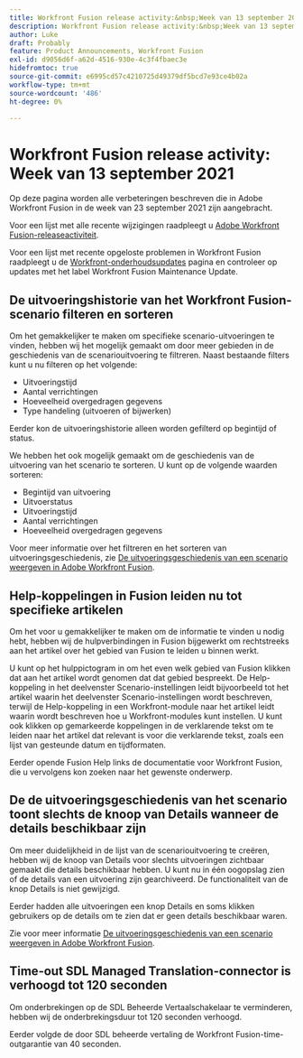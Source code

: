 ```yaml
---
title: Workfront Fusion release activity:&nbsp;Week van 13 september 2021
description: Workfront Fusion release activity:&nbsp;Week van 13 september 2021
author: Luke
draft: Probably
feature: Product Announcements, Workfront Fusion
exl-id: d9056d6f-a62d-4516-930e-4c3f4fbaec3e
hidefromtoc: true
source-git-commit: e6995cd57c4210725d49379df5bcd7e93ce4b02a
workflow-type: tm+mt
source-wordcount: '486'
ht-degree: 0%

---
```


# Workfront Fusion release activity: Week van 13 september 2021

Op deze pagina worden alle verbeteringen beschreven die in Adobe Workfront Fusion in de week van 23 september 2021 zijn aangebracht.

Voor een lijst met alle recente wijzigingen raadpleegt u [Adobe Workfront Fusion-releaseactiviteit](../../../product-announcements/product-releases/fusion-release-activity/fusion-release-activity.md).

Voor een lijst met recente opgeloste problemen in Workfront Fusion raadpleegt u de [Workfront-onderhoudsupdates](https://experienceleague.adobe.com/docs/workfront-known-issues/releases/current-updates.html) pagina en controleer op updates met het label Workfront Fusion Maintenance Update.

## De uitvoeringshistorie van het Workfront Fusion-scenario filteren en sorteren

Om het gemakkelijker te maken om specifieke scenario-uitvoeringen te vinden, hebben wij het mogelijk gemaakt om door meer gebieden in de geschiedenis van de scenariouitvoering te filtreren. Naast bestaande filters kunt u nu filteren op het volgende:

* Uitvoeringstijd
* Aantal verrichtingen
* Hoeveelheid overgedragen gegevens
* Type handeling (uitvoeren of bijwerken)

Eerder kon de uitvoeringshistorie alleen worden gefilterd op begintijd of status.

We hebben het ook mogelijk gemaakt om de geschiedenis van de uitvoering van het scenario te sorteren. U kunt op de volgende waarden sorteren:

* Begintijd van uitvoering
* Uitvoerstatus
* Uitvoeringstijd
* Aantal verrichtingen
* Hoeveelheid overgedragen gegevens

Voor meer informatie over het filtreren en het sorteren van uitvoeringsgeschiedenis, zie [De uitvoeringsgeschiedenis van een scenario weergeven in Adobe Workfront Fusion](../../../workfront-fusion/scenarios/view-scenario-execution-history.md).

## Help-koppelingen in Fusion leiden nu tot specifieke artikelen

Om het voor u gemakkelijker te maken om de informatie te vinden u nodig hebt, hebben wij de hulpverbindingen in Fusion bijgewerkt om rechtstreeks aan het artikel over het gebied van Fusion te leiden u binnen werkt.

U kunt op het hulppictogram in om het even welk gebied van Fusion klikken dat aan het artikel wordt genomen dat dat gebied bespreekt. De Help-koppeling in het deelvenster Scenario-instellingen leidt bijvoorbeeld tot het artikel waarin het deelvenster Scenario-instellingen wordt beschreven, terwijl de Help-koppeling in een Workfront-module naar het artikel leidt waarin wordt beschreven hoe u Workfront-modules kunt instellen. U kunt ook klikken op gemarkeerde koppelingen in de verklarende tekst om te leiden naar het artikel dat relevant is voor die verklarende tekst, zoals een lijst van gesteunde datum en tijdformaten.

Eerder opende Fusion Help links de documentatie voor Workfront Fusion, die u vervolgens kon zoeken naar het gewenste onderwerp.

## De de uitvoeringsgeschiedenis van het scenario toont slechts de knoop van Details wanneer de details beschikbaar zijn

Om meer duidelijkheid in de lijst van de scenariouitvoering te creëren, hebben wij de knoop van Details voor slechts uitvoeringen zichtbaar gemaakt die details beschikbaar hebben. U kunt nu in één oogopslag zien of de details van een uitvoering zijn gearchiveerd. De functionaliteit van de knop Details is niet gewijzigd.

Eerder hadden alle uitvoeringen een knop Details en soms klikken gebruikers op de details om te zien dat er geen details beschikbaar waren.

Zie voor meer informatie [De uitvoeringsgeschiedenis van een scenario weergeven in Adobe Workfront Fusion](../../../workfront-fusion/scenarios/view-scenario-execution-history.md).

## Time-out SDL Managed Translation-connector is verhoogd tot 120 seconden

Om onderbrekingen op de SDL Beheerde Vertaalschakelaar te verminderen, hebben wij de onderbrekingsduur tot 120 seconden verhoogd.

Eerder volgde de door SDL beheerde vertaling de Workfront Fusion-time-outgarantie van 40 seconden.
